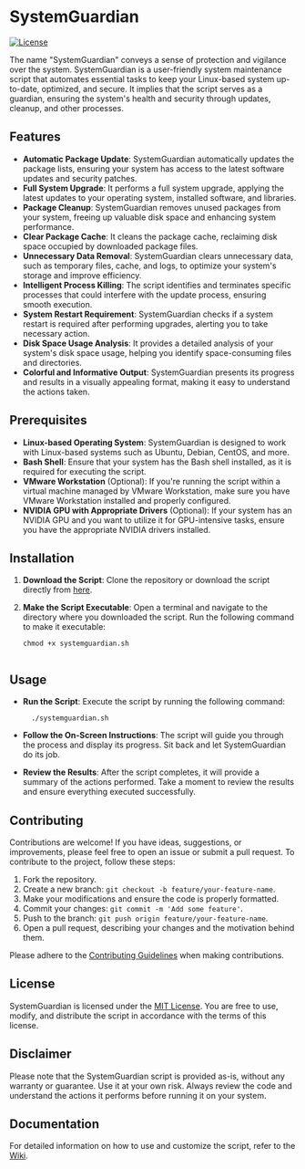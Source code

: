 # SystemGuardian
[![License](https://img.shields.io/badge/license-MIT-blue.svg)](https://opensource.org/licenses/MIT) 

The name "SystemGuardian" conveys a sense of protection and vigilance over the system. SystemGuardian is a user-friendly system maintenance script that automates essential tasks to keep your Linux-based system up-to-date, optimized, and secure. It implies that the script serves as a guardian, ensuring the system's health and security through updates, cleanup, and other processes. 


## Features

- **Automatic Package Update**: SystemGuardian automatically updates the package lists, ensuring your system has access to the latest software updates and security patches.
- **Full System Upgrade**: It performs a full system upgrade, applying the latest updates to your operating system, installed software, and libraries.
- **Package Cleanup**: SystemGuardian removes unused packages from your system, freeing up valuable disk space and enhancing system performance.
- **Clear Package Cache**: It cleans the package cache, reclaiming disk space occupied by downloaded package files.
- **Unnecessary Data Removal**: SystemGuardian clears unnecessary data, such as temporary files, cache, and logs, to optimize your system's storage and improve efficiency.
- **Intelligent Process Killing**: The script identifies and terminates specific processes that could interfere with the update process, ensuring smooth execution.
- **System Restart Requirement**: SystemGuardian checks if a system restart is required after performing upgrades, alerting you to take necessary action.
- **Disk Space Usage Analysis**: It provides a detailed analysis of your system's disk space usage, helping you identify space-consuming files and directories.
- **Colorful and Informative Output**: SystemGuardian presents its progress and results in a visually appealing format, making it easy to understand the actions taken.

## Prerequisites

- **Linux-based Operating System**: SystemGuardian is designed to work with Linux-based systems such as Ubuntu, Debian, CentOS, and more.
- **Bash Shell**: Ensure that your system has the Bash shell installed, as it is required for executing the script.
- **VMware Workstation** (Optional): If you're running the script within a virtual machine managed by VMware Workstation, make sure you have VMware Workstation installed and properly configured.
- **NVIDIA GPU with Appropriate Drivers** (Optional): If your system has an NVIDIA GPU and you want to utilize it for GPU-intensive tasks, ensure you have the appropriate NVIDIA drivers installed.

## Installation

1. **Download the Script**: Clone the repository or download the script directly from [here](systemguardian.sh).

2. **Make the Script Executable**: Open a terminal and navigate to the directory where you downloaded the script. Run the following command to make it executable:
   ```shell
   chmod +x systemguardian.sh


## Usage

- **Run the Script**: Execute the script by running the following command:
  ```shell
    ./systemguardian.sh

- **Follow the On-Screen Instructions**: The script will guide you through the process and display its progress. Sit back and let SystemGuardian do its job.

- **Review the Results**: After the script completes, it will provide a summary of the actions performed. Take a moment to review the results and ensure everything executed successfully.

## Contributing

Contributions are welcome! If you have ideas, suggestions, or improvements, please feel free to open an issue or submit a pull request. To contribute to the project, follow these steps:

1. Fork the repository.
2. Create a new branch: `git checkout -b feature/your-feature-name`.
3. Make your modifications and ensure the code is properly formatted.
4. Commit your changes: `git commit -m 'Add some feature'`.
5. Push to the branch: `git push origin feature/your-feature-name`.
6. Open a pull request, describing your changes and the motivation behind them.

Please adhere to the [Contributing Guidelines](CONTRIBUTING.md) when making contributions.

## License

SystemGuardian is licensed under the [MIT License](LICENSE). You are free to use, modify, and distribute the script in accordance with the terms of this license.

## Disclaimer

Please note that the SystemGuardian script is provided as-is, without any warranty or guarantee. Use it at your own risk. Always review the code and understand the actions it performs before running it on your system.

## Documentation

For detailed information on how to use and customize the script, refer to the [Wiki](https://github.com/your-repo/wiki).
